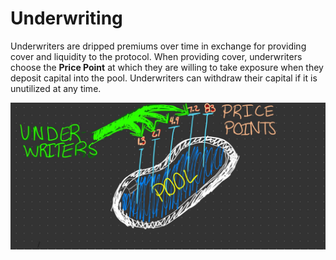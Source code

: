 # Underwriting

Underwriters are dripped premiums over time in exchange for providing cover and liquidity to the protocol. When providing cover, underwriters choose the **Price Point** at which they are willing to take exposure when they deposit capital into the pool. Underwriters can withdraw their capital if it is unutilized at any time. 

![Underwriting Depicted Graphically](../.gitbook/assets/underwriting-graphic.png)




